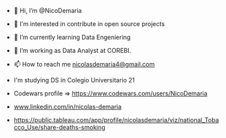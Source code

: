 - 👋 Hi, I’m @NicoDemaria
- 👀 I'm interested in contribute in open source projects
- 🌱 I’m currently learning Data Engeniering
- 💞️ I’m working as Data Analyst at COREBI.
- 📫 How to reach me nicolasdemaria4@gmail.com 
- I'm studying  DS in Colegio Universitario 21
- Codewars profile => https://www.codewars.com/users/NicoDemaria  

- www.linkedin.com/in/nicolas-demaria
- https://public.tableau.com/app/profile/nicolasdemaria/viz/national_Tobacco_Use/share-deaths-smoking



<!---
NicoDemaria/NicoDemaria is a ✨ special ✨ repository because its `README.md` (this file) appears on your GitHub profile.
You can click the Preview link to take a look at your changes.


- Portafolio => https://nicodemaria.github.io/Portafolio/
--->
